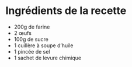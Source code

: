 # Ingrédients de la recette

- 200g de farine
- 2 œufs
- 100g de sucre
- 1 cuillère à soupe d’huile
- 1 pincée de sel
- 1 sachet de levure chimique
